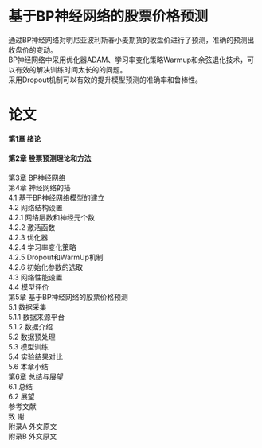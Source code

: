 #  基于BP神经网络的股票价格预测
通过BP神经网络对明尼亚波利斯春小麦期货的收盘价进行了预测，准确的预测出收盘价的变动。  
BP神经网络中采用优化器ADAM、学习率变化策略Warmup和余弦退化技术，可以有效的解决训练时间太长的的问题。  
采用Dropout机制可以有效的提升模型预测的准确率和鲁棒性。  
#  论文
#### 第1章  绪论  
#### 第2章  股票预测理论和方法  
第3章  BP神经网络  
第4章 神经网络的搭  
4.1 基于BP神经网络模型的建立  
4.2 网络结构设置  
4.2.1 网络层数和神经元个数  
4.2.2 激活函数  
4.2.3 优化器  
4.2.4 学习率变化策略  
4.2.5 Dropout和WarmUp机制  
4.2.6 初始化参数的选取  
4.3 网络性能设置  
4.4 模型评价  
第5章  基于BP神经网络的股票价格预测  
5.1 数据采集  
5.1.1 数据来源平台  
5.1.2 数据介绍  
5.2 数据预处理  
5.3 模型训练  
5.4 实验结果对比  
5.6 本章小结  
第6章  总结与展望  
6.1 总结  
6.2 展望  
参考文献  
致    谢  
附录A  外文原文  
附录B  外文原文  
